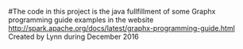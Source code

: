 #The code in this project is the java fullfillment of some Graphx programming guide examples 
in the website http://spark.apache.org/docs/latest/graphx-programming-guide.html   
Created by Lynn during December 2016
